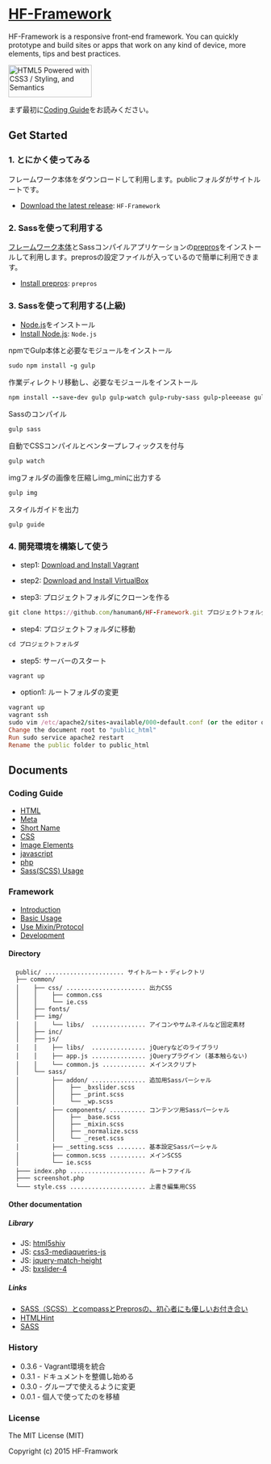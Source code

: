# [HF-Framework](https://github.com/hanuman6/HF-Framework)
HF-Framework is a responsive front-end framework. You can quickly prototype and build sites or apps that work on any kind of device, more elements, tips and best practices.

<a href="http://www.w3.org/html/logo/">
<img src="http://www.w3.org/html/logo/badge/html5-badge-h-css3-semantics.png" width="165" height="64" alt="HTML5 Powered with CSS3 / Styling, and Semantics" title="HTML5 Powered with CSS3 / Styling, and Semantics">
</a>

まず最初に[Coding Guide](https://github.com/hanuman6/HF-Framework#coding-guide)をお読みください。

## Get Started

### 1. とにかく使ってみる

フレームワーク本体をダウンロードして利用します。publicフォルダがサイトルートです。

  * [Download the latest release](https://github.com/hanuman6/HF-Framework/archive/master.zip): `HF-Framework`

### 2. Sassを使って利用する

[フレームワーク本体](https://github.com/hanuman6/HF-Framework/archive/master.zip)とSassコンパイルアプリケーションの[prepros](https://prepros.io/)をインストールして利用します。preprosの設定ファイルが入っているので簡単に利用できます。

  * [Install prepros](https://prepros.io/): `prepros`  
  
### 3. Sassを使って利用する(上級)

* [Node.js](http://nodejs.org/)をインストール  
* [Install Node.js](http://nodejs.org/): `Node.js`  

npmでGulp本体と必要なモジュールをインストール  
```rb
sudo npm install -g gulp
```
作業ディレクトリ移動し、必要なモジュールをインストール
```rb
npm install --save-dev gulp gulp-watch gulp-ruby-sass gulp-pleeease gulp-imagemin imagemin-pngquant gulp-frontnote
```
Sassのコンパイル 
```rb
gulp sass
```
自動でCSSコンパイルとベンタープレフィックスを付与
```rb
gulp watch 
```
imgフォルダの画像を圧縮しimg_minに出力する
```rb
gulp img 
```
スタイルガイドを出力
```rb
gulp guide
```

### 4. 開発環境を構築して使う

* step1: [Download and Install Vagrant](https://www.vagrantup.com/downloads.html)  

* step2: [Download and Install VirtualBox](https://www.virtualbox.org/wiki/Downloads)  

* step3: プロジェクトフォルダにクローンを作る
```rb
git clone https://github.com/hanuman6/HF-Framework.git プロジェクトフォルダ
```

* step4: プロジェクトフォルダに移動  
```rb
cd プロジェクトフォルダ
```

* step5: サーバーのスタート  
```rb
vagrant up
```

* option1: ルートフォルダの変更

```rb
vagrant up
vagrant ssh
sudo vim /etc/apache2/sites-available/000-default.conf (or the editor of your choosing)
Change the document root to "public_html"
Run sudo service apache2 restart
Rename the public folder to public_html
```

## Documents
### Coding Guide
* [HTML](https://github.com/hanuman6/HF-Framework/blob/master/documents/html.md/)
* [Meta](https://github.com/hanuman6/HF-Framework/blob/master/documents/meta.md/)
* [Short Name](https://github.com/hanuman6/HF-Framework/blob/master/documents/shortname.md/)
* [CSS](https://github.com/hanuman6/HF-Framework/blob/master/documents/css.md/)
* [Image Elements](https://github.com/hanuman6/HF-Framework/blob/master/documents/images.md/)
* [javascript](https://github.com/hanuman6/HF-Framework/blob/master/documents/js.md/)
* [php](https://github.com/hanuman6/HF-Framework/blob/master/documents/php.md/)
* [Sass(SCSS) Usage](https://github.com/hanuman6/HF-Framework/blob/master/documents/sass.md/)

### Framework
* [Introduction](https://github.com/hanuman6/HF-Framework/blob/master/documents/intro.md/)
* [Basic Usage](https://github.com/hanuman6/HF-Framework/blob/master/documents/usage.md/)
* [Use Mixin/Protocol](https://github.com/hanuman6/HF-Framework/blob/master/documents/mixin.md/)
* [Development](https://github.com/hanuman6/HF-Framework/blob/master/documents/dev.md/)

#### Directory
```
  public/ ...................... サイトルート・ディレクトリ
  ├── common/
  │    ├── css/ ...................... 出力CSS
  │    │    ├── common.css
  │    │    └── ie.css
  │    ├── fonts/
  │    ├── img/
  │    │    └── libs/  ............... アイコンやサムネイルなど固定素材
  │    ├── inc/
  │    ├── js/
  │    │    ├── libs/  ............... jQueryなどのライブラリ
  │    │    ├── app.js ............... jQueryプラグイン (基本触らない)
  │    │    └── common.js ............ メインスクリプト
  │    └── sass/
  │         ├── addon/ ............... 追加用Sassパーシャル
  │         │    ├── _bxslider.scss
  │         │    ├── _print.scss
  │         │    └── _wp.scss
  │         ├── components/ .......... コンテンツ用Sassパーシャル
  │         │    ├── _base.scss
  │         │    ├── _mixin.scss
  │         │    ├── _normalize.scss
  │         │    └── _reset.scss
  │         ├── _setting.scss ........ 基本設定Sassパーシャル
  │         ├── common.scss .......... メインSCSS
  │         └── ie.scss
  ├─── index.php ..................... ルートファイル
  ├─── screenshot.php
  └─── style.css ..................... 上書き編集用CSS
```

#### Other documentation
##### Library
- JS:   [html5shiv](https://github.com/afarkas/html5shiv)
- JS:   [css3-mediaqueries-js](https://github.com/livingston/css3-mediaqueries-js)
- JS:   [jquery-match-height](https://github.com/liabru/jquery-match-height)
- JS:   [bxslider-4](https://github.com/stevenwanderski/bxslider-4)

##### Links
- [SASS（SCSS）とcompassとPreprosの、初心者にも優しいお付き合い](http://satohmsys.info/sass-compass-prepros/)
- [HTMLHint](http://htmlhint.com/)
- [SASS](http://sass-lang.com/)

### History
* 0.3.6 - Vagrant環境を統合
* 0.3.1 - ドキュメントを整備し始める
* 0.3.0 - グループで使えるように変更
* 0.0.1 - 個人で使ってたのを移植

### License

The MIT License (MIT)

Copyright (c) 2015 HF-Framwork
